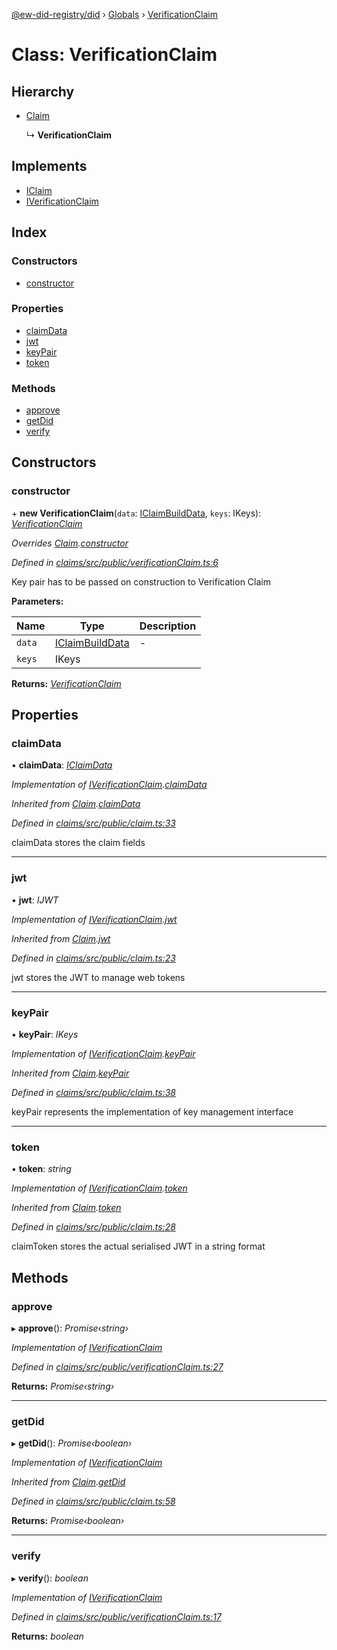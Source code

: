 [@ew-did-registry/did](../README.md) › [Globals](../globals.md) › [VerificationClaim](verificationclaim.md)

# Class: VerificationClaim

## Hierarchy

* [Claim](claim.md)

  ↳ **VerificationClaim**

## Implements

* [IClaim](../interfaces/iclaim.md)
* [IVerificationClaim](../interfaces/iverificationclaim.md)

## Index

### Constructors

* [constructor](verificationclaim.md#constructor)

### Properties

* [claimData](verificationclaim.md#claimdata)
* [jwt](verificationclaim.md#jwt)
* [keyPair](verificationclaim.md#keypair)
* [token](verificationclaim.md#token)

### Methods

* [approve](verificationclaim.md#approve)
* [getDid](verificationclaim.md#getdid)
* [verify](verificationclaim.md#verify)

## Constructors

###  constructor

\+ **new VerificationClaim**(`data`: [IClaimBuildData](../interfaces/iclaimbuilddata.md), `keys`: IKeys): *[VerificationClaim](verificationclaim.md)*

*Overrides [Claim](claim.md).[constructor](claim.md#constructor)*

*Defined in [claims/src/public/verificationClaim.ts:6](https://github.com/energywebfoundation/ew-did-registry/blob/4dc2947/packages/claims/src/public/verificationClaim.ts#L6)*

Key pair has to be passed on construction to Verification Claim

**Parameters:**

Name | Type | Description |
------ | ------ | ------ |
`data` | [IClaimBuildData](../interfaces/iclaimbuilddata.md) | - |
`keys` | IKeys |   |

**Returns:** *[VerificationClaim](verificationclaim.md)*

## Properties

###  claimData

• **claimData**: *[IClaimData](../interfaces/iclaimdata.md)*

*Implementation of [IVerificationClaim](../interfaces/iverificationclaim.md).[claimData](../interfaces/iverificationclaim.md#claimdata)*

*Inherited from [Claim](claim.md).[claimData](claim.md#claimdata)*

*Defined in [claims/src/public/claim.ts:33](https://github.com/energywebfoundation/ew-did-registry/blob/4dc2947/packages/claims/src/public/claim.ts#L33)*

claimData stores the claim fields

___

###  jwt

• **jwt**: *IJWT*

*Implementation of [IVerificationClaim](../interfaces/iverificationclaim.md).[jwt](../interfaces/iverificationclaim.md#jwt)*

*Inherited from [Claim](claim.md).[jwt](claim.md#jwt)*

*Defined in [claims/src/public/claim.ts:23](https://github.com/energywebfoundation/ew-did-registry/blob/4dc2947/packages/claims/src/public/claim.ts#L23)*

jwt stores the JWT to manage web tokens

___

###  keyPair

• **keyPair**: *IKeys*

*Implementation of [IVerificationClaim](../interfaces/iverificationclaim.md).[keyPair](../interfaces/iverificationclaim.md#keypair)*

*Inherited from [Claim](claim.md).[keyPair](claim.md#keypair)*

*Defined in [claims/src/public/claim.ts:38](https://github.com/energywebfoundation/ew-did-registry/blob/4dc2947/packages/claims/src/public/claim.ts#L38)*

keyPair represents the implementation of key management interface

___

###  token

• **token**: *string*

*Implementation of [IVerificationClaim](../interfaces/iverificationclaim.md).[token](../interfaces/iverificationclaim.md#token)*

*Inherited from [Claim](claim.md).[token](claim.md#token)*

*Defined in [claims/src/public/claim.ts:28](https://github.com/energywebfoundation/ew-did-registry/blob/4dc2947/packages/claims/src/public/claim.ts#L28)*

claimToken stores the actual serialised JWT in a string format

## Methods

###  approve

▸ **approve**(): *Promise‹string›*

*Implementation of [IVerificationClaim](../interfaces/iverificationclaim.md)*

*Defined in [claims/src/public/verificationClaim.ts:27](https://github.com/energywebfoundation/ew-did-registry/blob/4dc2947/packages/claims/src/public/verificationClaim.ts#L27)*

**Returns:** *Promise‹string›*

___

###  getDid

▸ **getDid**(): *Promise‹boolean›*

*Implementation of [IVerificationClaim](../interfaces/iverificationclaim.md)*

*Inherited from [Claim](claim.md).[getDid](claim.md#getdid)*

*Defined in [claims/src/public/claim.ts:58](https://github.com/energywebfoundation/ew-did-registry/blob/4dc2947/packages/claims/src/public/claim.ts#L58)*

**Returns:** *Promise‹boolean›*

___

###  verify

▸ **verify**(): *boolean*

*Implementation of [IVerificationClaim](../interfaces/iverificationclaim.md)*

*Defined in [claims/src/public/verificationClaim.ts:17](https://github.com/energywebfoundation/ew-did-registry/blob/4dc2947/packages/claims/src/public/verificationClaim.ts#L17)*

**Returns:** *boolean*
